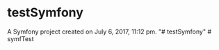 testSymfony
===========

A Symfony project created on July 6, 2017, 11:12 pm.
"# testSymfony" 
#   s y m f T e s t  
 